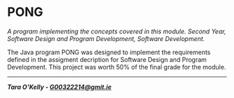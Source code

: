 # PONG
*A program implementing the concepts covered in this module. Second Year, Software Design and Program Development, Software Development.*

The Java program PONG was designed to implement the requirements defined in the assigment decription for Software Design and Program Development. This project was worth 50% of the final grade for the module.

-----

__*Tara O'Kelly - G00322214@gmit.ie*__ 